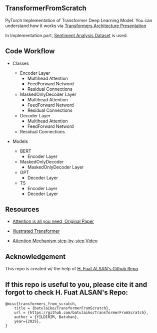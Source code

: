 ## TransformerFromScratch
PyTorch Implementation of Transformer Deep Learning Model. You can understand how it works via [Transformers Architecture Presentation](https://github.com/fualsan/TransformerFromScratch/blob/main/Transformers-Architecture-Presentation.pptx)

In Implementation part, [Sentiment Analysis Dataset](https://www.kaggle.com/datasets/abhi8923shriv/sentiment-analysis-dataset) is used.

## Code Workflow
- Classes
	- Encoder Layer
		- Multihead Attention
		- FeedForward Netword
		- Residual Connections
	- MaskedOnlyDecoder Layer
		- Multihead Attention
		- FeedForward Netword
		- Residual Connections
	- Decoder Layer
		- Multihead Attention
		- FeedForward Netword
	- Residual Connections

- Models
	- BERT
		- Encoder Layer
	- MaskedOnlyDecoder
		- MaskedOnlyDecoder Layer
	- GPT
		- Decoder Layer
	- T5
		- Encoder Layer
		- Decoder Layer

## Resources
- [Attention is all you need, Original Paper](https://arxiv.org/abs/1706.03762b)

- [Illustrated Transformer](https://jalammar.github.io/illustrated-transformer/)

- [Attention Mechanism step-by-step Video](https://www.youtube.com/watch?v=eMlx5fFNoYc&t=172s&ab_channel=3Blue1Brown)

## Acknowledgement
This repo is created w/ the help of [H. Fuat ALSAN's Github Repo](https://github.com/fualsan/TransformerFromScratch).

## If this repo is useful to you, please cite it and forgot to check H. Fuat ALSAN's Repo:

```
@misc{transformers_from_scratch,
	title = {batulaiko/TransformerFromScratch},
	url = {https://github.com/batulaiko/TransformerFromScratch},
	author = {YILDIRIM, Batuhan},
    year={2025},
}
```
